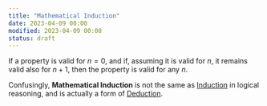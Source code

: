 ```yaml
---
title: "Mathematical Induction"
date: 2023-04-09 00:00
modified: 2023-04-09 00:00
status: draft
---
```


If a property is valid for $n=0$, and if, assuming it is valid for $n$, it remains valid also for $n + 1$, then the property is valid for any $n$.

Confusingly, **Mathematical Induction** is not the same as [Induction](induction.md) in logical reasoning, and is actually a form of [Deduction](deduction.md).


